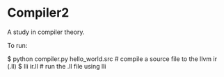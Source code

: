 # Compiler2

A study in compiler theory.

To run:

$ python compiler.py hello_world.src  # compile a source file to the llvm ir (.ll)
$ lli ir.ll                           # run the .ll file using lli
